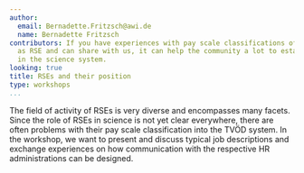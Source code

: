 ```yaml
---
author:
  email: Bernadette.Fritzsch@awi.de
  name: Bernadette Fritzsch
contributors: If you have experiences with pay scale classifications of people working
  as RSE and can share with us, it can help the community a lot to establish RSEs
  in the science system.
looking: true
title: RSEs and their position
type: workshops
...
```


The field of activity of RSEs is very diverse and encompasses many facets. Since the role of RSEs in science is not yet clear everywhere, there are often problems with their pay scale classification into the TVÖD system. In the workshop, we want to present and discuss typical job descriptions and exchange experiences on how communication with the respective HR administrations can be designed.
